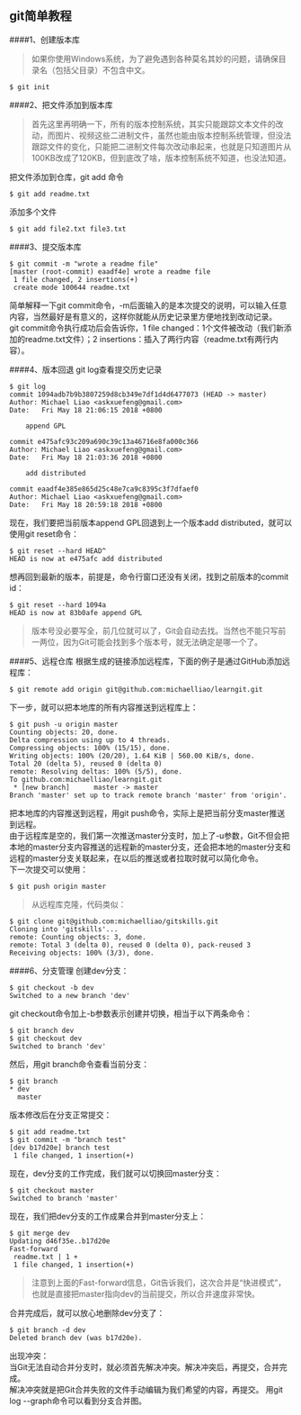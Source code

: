 ## git简单教程
 
####1、创建版本库
> 如果你使用Windows系统，为了避免遇到各种莫名其妙的问题，请确保目录名（包括父目录）不包含中文。
 ```text
$ git init
```
####2、把文件添加到版本库
> 首先这里再明确一下，所有的版本控制系统，其实只能跟踪文本文件的改动，而图片、视频这些二进制文件，虽然也能由版本控制系统管理，但没法跟踪文件的变化，只能把二进制文件每次改动串起来，也就是只知道图片从100KB改成了120KB，但到底改了啥，版本控制系统不知道，也没法知道。

  把文件添加到仓库，git add 命令
```text
$ git add readme.txt
```
  添加多个文件
```text
$ git add file2.txt file3.txt
```
####3、提交版本库

```text
$ git commit -m "wrote a readme file"
[master (root-commit) eaadf4e] wrote a readme file
 1 file changed, 2 insertions(+)
 create mode 100644 readme.txt
```
  简单解释一下git commit命令，-m后面输入的是本次提交的说明，可以输入任意内容，当然最好是有意义的，这样你就能从历史记录里方便地找到改动记录。\
  git commit命令执行成功后会告诉你，1 file changed：1个文件被改动（我们新添加的readme.txt文件）；2 insertions：插入了两行内容（readme.txt有两行内容）。

####4、版本回退
  git log查看提交历史记录
```text
$ git log
commit 1094adb7b9b3807259d8cb349e7df1d4d6477073 (HEAD -> master)
Author: Michael Liao <askxuefeng@gmail.com>
Date:   Fri May 18 21:06:15 2018 +0800

    append GPL

commit e475afc93c209a690c39c13a46716e8fa000c366
Author: Michael Liao <askxuefeng@gmail.com>
Date:   Fri May 18 21:03:36 2018 +0800

    add distributed

commit eaadf4e385e865d25c48e7ca9c8395c3f7dfaef0
Author: Michael Liao <askxuefeng@gmail.com>
Date:   Fri May 18 20:59:18 2018 +0800
```
  现在，我们要把当前版本append GPL回退到上一个版本add distributed，就可以使用git reset命令：
```text
$ git reset --hard HEAD^
HEAD is now at e475afc add distributed
```
  想再回到最新的版本，前提是，命令行窗口还没有关闭，找到之前版本的commit id：
```text
$ git reset --hard 1094a
HEAD is now at 83b0afe append GPL
```
> 版本号没必要写全，前几位就可以了，Git会自动去找。当然也不能只写前一两位，因为Git可能会找到多个版本号，就无法确定是哪一个了。

####5、远程仓库
  根据生成的链接添加远程库，下面的例子是通过GitHub添加远程库：
```text
$ git remote add origin git@github.com:michaelliao/learngit.git
```
  下一步，就可以把本地库的所有内容推送到远程库上：
```text
$ git push -u origin master
Counting objects: 20, done.
Delta compression using up to 4 threads.
Compressing objects: 100% (15/15), done.
Writing objects: 100% (20/20), 1.64 KiB | 560.00 KiB/s, done.
Total 20 (delta 5), reused 0 (delta 0)
remote: Resolving deltas: 100% (5/5), done.
To github.com:michaelliao/learngit.git
 * [new branch]      master -> master
Branch 'master' set up to track remote branch 'master' from 'origin'.
```
  把本地库的内容推送到远程，用git push命令，实际上是把当前分支master推送到远程。\
  由于远程库是空的，我们第一次推送master分支时，加上了-u参数，Git不但会把本地的master分支内容推送的远程新的master分支，还会把本地的master分支和远程的master分支关联起来，在以后的推送或者拉取时就可以简化命令。\
  下一次提交可以使用：
```text
$ git push origin master
```
> 从远程库克隆，代码类似：
```text
$ git clone git@github.com:michaelliao/gitskills.git
Cloning into 'gitskills'...
remote: Counting objects: 3, done.
remote: Total 3 (delta 0), reused 0 (delta 0), pack-reused 3
Receiving objects: 100% (3/3), done.
```
####6、分支管理
  创建dev分支：
```text
$ git checkout -b dev
Switched to a new branch 'dev'
```
  git checkout命令加上-b参数表示创建并切换，相当于以下两条命令：
```text
$ git branch dev
$ git checkout dev
Switched to branch 'dev'
```
  然后，用git branch命令查看当前分支：
```text
$ git branch
* dev
  master
```
  版本修改后在分支正常提交：
```text
$ git add readme.txt 
$ git commit -m "branch test"
[dev b17d20e] branch test
 1 file changed, 1 insertion(+)
```
  现在，dev分支的工作完成，我们就可以切换回master分支：
```text
$ git checkout master
Switched to branch 'master'
```
  现在，我们把dev分支的工作成果合并到master分支上：
```text
$ git merge dev
Updating d46f35e..b17d20e
Fast-forward
 readme.txt | 1 +
 1 file changed, 1 insertion(+)
```
> 注意到上面的Fast-forward信息，Git告诉我们，这次合并是“快进模式”，也就是直接把master指向dev的当前提交，所以合并速度非常快。

  合并完成后，就可以放心地删除dev分支了：
```text
$ git branch -d dev
Deleted branch dev (was b17d20e).
```
  出现冲突：\
  当Git无法自动合并分支时，就必须首先解决冲突。解决冲突后，再提交，合并完成。\
  解决冲突就是把Git合并失败的文件手动编辑为我们希望的内容，再提交。
  用git log --graph命令可以看到分支合并图。
  